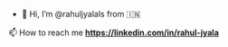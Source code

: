 - 👋 Hi, I’m @rahuljyalals from 🇮🇳

<!--## 📈 Github Stats
<p align="center">
  <img width="48%" src="https://github-readme-stats.vercel.app/api?username=rjyala-godaddy&show_icons=true&hide_border=true&theme=gotham" />
  <img width="48%" src="https://github-readme-streak-stats.herokuapp.com/?user=rjyala-godaddy&hide_border=true&theme=gotham" />
</p>
-->

📫 How to reach me **https://linkedin.com/in/rahul-jyala**
